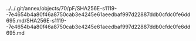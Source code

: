 ../../.git/annex/objects/70/pF/SHA256E-s1119--7e4654b4a80f46a8750cab3e4245e61aeedbaf997d22887ddb0cfdc0fe6dd695.md/SHA256E-s1119--7e4654b4a80f46a8750cab3e4245e61aeedbaf997d22887ddb0cfdc0fe6dd695.md